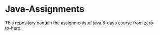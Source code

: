 # Java-Assignments
This repository contain the assignments of java 5-days course from zero-to-hero.
